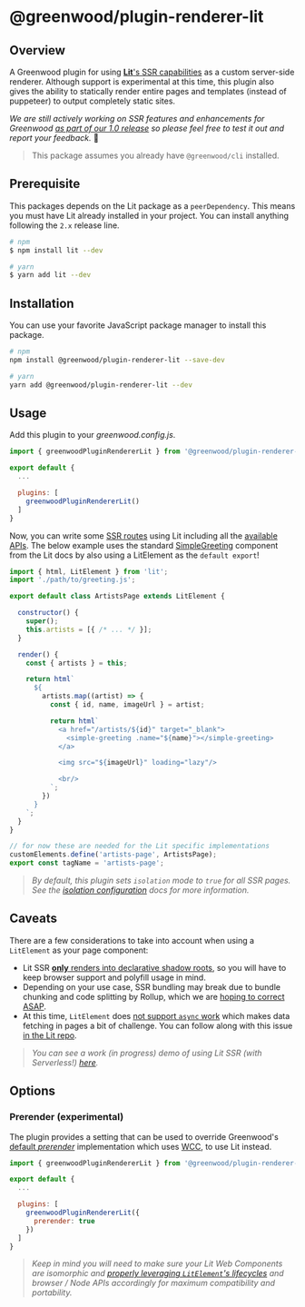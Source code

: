 # @greenwood/plugin-renderer-lit

## Overview

A Greenwood plugin for using [**Lit**'s SSR capabilities](https://github.com/lit/lit/tree/main/packages/labs/ssr) as a custom server-side renderer.  Although support is experimental at this time, this plugin also gives the ability to statically render entire pages and templates (instead of puppeteer) to output completely static sites.

_We are still actively working on SSR features and enhancements for Greenwood [as part of our 1.0 release](https://github.com/ProjectEvergreen/greenwood/issues?q=is%3Aissue+is%3Aopen+label%3Assr+milestone%3A1.0) so please feel free to test it out and report your feedback._  🙏

> This package assumes you already have `@greenwood/cli` installed.


## Prerequisite

This packages depends on the Lit package as a `peerDependency`.  This means you must have Lit already installed in your project.  You can install anything following the `2.x` release line.

```sh
# npm
$ npm install lit --dev

# yarn
$ yarn add lit --dev
```

## Installation

You can use your favorite JavaScript package manager to install this package.

```bash
# npm
npm install @greenwood/plugin-renderer-lit --save-dev

# yarn
yarn add @greenwood/plugin-renderer-lit --dev
```

## Usage
Add this plugin to your _greenwood.config.js_.

```javascript
import { greenwoodPluginRendererLit } from '@greenwood/plugin-renderer-lit';

export default {
  ...

  plugins: [
    greenwoodPluginRendererLit()
  ]
}
```

Now, you can write some [SSR routes](/docs/server-rendering/) using Lit including all the [available APIs](docs/server-rendering/#api).  The below example uses the standard [SimpleGreeting](https://lit.dev/playground/) component from the Lit docs by also using a LitElement as the `default export`!
```js
import { html, LitElement } from 'lit';
import './path/to/greeting.js';

export default class ArtistsPage extends LitElement {

  constructor() {
    super();
    this.artists = [{ /* ... */ }];
  }

  render() {
    const { artists } = this;

    return html`
      ${
        artists.map((artist) => {
          const { id, name, imageUrl } = artist;

          return html`
            <a href="/artists/${id}" target="_blank">
              <simple-greeting .name="${name}"></simple-greeting>
            </a>

            <img src="${imageUrl}" loading="lazy"/>

            <br/>
          `;
        })
      }
    `;
  }
}

// for now these are needed for the Lit specific implementations
customElements.define('artists-page', ArtistsPage);
export const tagName = 'artists-page';
```

> _By default, this plugin sets `isolation` mode to `true` for all SSR pages.  See the [isolation configuration](https://www.greenwoodjs.io/docs/configuration/#isolation) docs for more information._

## Caveats

There are a few considerations to take into account when using a `LitElement` as your page component:
- Lit SSR [**only** renders into declarative shadow roots](https://github.com/lit/lit/issues/3080#issuecomment-1165158794), so you will have to keep browser support and polyfill usage in mind.
- Depending on your use case, SSR bundling may break due to bundle chunking and code splitting by Rollup, which we are [hoping to correct ASAP](https://github.com/ProjectEvergreen/greenwood/issues/1118).
- At this time, `LitElement` does [not support `async` work](https://lit.dev/docs/ssr/overview/#library-status) which makes data fetching in pages a bit of challenge.  You can follow along with this issue [in the Lit repo](https://github.com/lit/lit/issues/2469).

> _You can see a work (in progress) demo of using Lit SSR (with Serverless!) [here](https://github.com/thescientist13/greenwood-demo-adapter-vercel-lit/)._

## Options

### Prerender (experimental)

The plugin provides a setting that can be used to override Greenwood's [default _prerender_](/docs/configuration/#prerender) implementation which uses [WCC](https://github.com/ProjectEvergreen/wcc), to use Lit instead.

```javascript
import { greenwoodPluginRendererLit } from '@greenwood/plugin-renderer-lit';

export default {
  ...

  plugins: [
    greenwoodPluginRendererLit({
      prerender: true
    })
  ]
}
```

> _Keep in mind you will need to make sure your Lit Web Components are isomorphic and [properly leveraging `LitElement`'s lifecycles](https://github.com/lit/lit/tree/main/packages/labs/ssr#notes-and-limitations) and browser / Node APIs accordingly for maximum compatibility and portability._